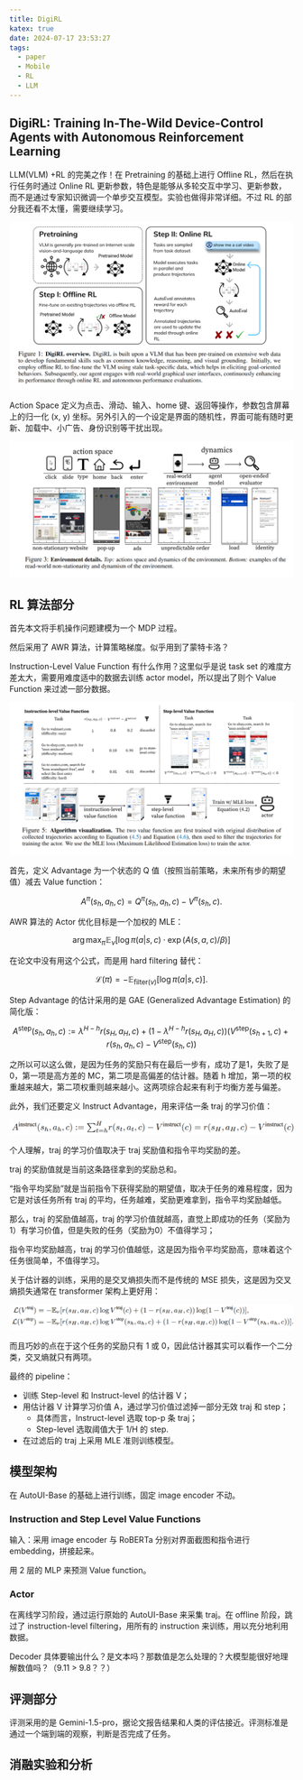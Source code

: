 ```yaml
---
title: DigiRL
katex: true
date: 2024-07-17 23:53:27
tags: 
  - paper
  - Mobile
  - RL
  - LLM
---
```

## DigiRL: Training In-The-Wild Device-Control Agents with Autonomous Reinforcement Learning

LLM(VLM) +RL 的完美之作！在 Pretraining 的基础上进行 Offline RL，然后在执行任务时通过 Online RL 更新参数，特色是能够从多轮交互中学习、更新参数，而不是通过专家知识微调一个单步交互模型。实验也做得非常详细。不过 RL 的部分我还看不太懂，需要继续学习。

![1721230554686](../images/Mobile-LLM/1721230554686.png)

Action Space 定义为点击、滑动、输入、home 键、返回等操作，参数包含屏幕上的归一化 (x, y) 坐标。另外引入的一个设定是界面的随机性，界面可能有随时更新、加载中、小广告、身份识别等干扰出现。

![1721231007829](../images/Mobile-LLM/1721231007829.png)

## RL 算法部分

首先本文将手机操作问题建模为一个 MDP 过程。

然后采用了 AWR 算法，计算策略梯度。似乎用到了蒙特卡洛？

Instruction-Level Value Function 有什么作用？这里似乎是说 task set 的难度方差太大，需要用难度适中的数据去训练 actor model，所以提出了则个 Value Function 来过滤一部分数据。

![1721232302611](../images/DigiRL/1721232302611.png)

首先，定义 Advantage 为一个状态的 Q 值（按照当前策略，未来所有步的期望值）减去 Value function：

$$
A^\pi(s_h,a_h,c)=Q^\pi(s_h,a_h,c)-V^\pi(s_h,c).
$$

AWR 算法的 Actor 优化目标是一个加权的 MLE：

$$
\arg\max_\pi\mathbb{E}_\nu\left[\log\pi(a|s,c)\cdot\exp\left(A(s,a,c)/\beta\right)\right]
$$

在论文中没有用这个公式，而是用 hard filtering 替代：

$$
\mathcal{L}(\pi)=-\mathbb{E}_{\mathrm{filter}(\nu)}[\log\pi(a|s,c)].
$$

Step Advantage 的估计采用的是 GAE (Generalized Advantage Estimation) 的简化版：

$$
A^{\mathrm{step}}(s_h,a_h,c):=\lambda^{H-h}r(s_H,a_H,c)+(1-\lambda^{H-h}r(s_H,a_H,c))(V^{\mathrm{step}}(s_{h+1},c)+r(s_h,a_h,c)-V^{\mathrm{step}}(s_h,c))
$$

之所以可以这么做，是因为任务的奖励只有在最后一步有，成功了是1，失败了是0，第一项是高方差的 MC，第二项是高偏差的估计器。随着 h 增加，第一项的权重越来越大，第二项权重则越来越小。这两项综合起来有利于均衡方差与偏差。

此外，我们还要定义 Instruct Advantage，用来评估一条 traj 的学习价值：

![1721316686785](../images/DigiRL/1721316686785.png)

个人理解，traj 的学习价值取决于 traj 奖励值和指令平均奖励的差。

traj 的奖励值就是当前这条路径拿到的奖励总和。

“指令平均奖励”就是当前指令下获得奖励的期望值，取决于任务的难易程度，因为它是对该任务所有 traj 的平均，任务越难，奖励更难拿到，指令平均奖励越低。

那么，traj 的奖励值越高，traj 的学习价值就越高，直觉上即成功的任务（奖励为1）有学习价值，但是失败的任务（奖励为0）不值得学习；

指令平均奖励越高，traj 的学习价值越低，这是因为指令平均奖励高，意味着这个任务很简单，不值得学习。

关于估计器的训练，采用的是交叉熵损失而不是传统的 MSE 损失，这是因为交叉熵损失通常在 transformer 架构上更好用：

![1721316668685](../images/DigiRL/1721316668685.png)

而且巧妙的点在于这个任务的奖励只有 1 或 0，因此估计器其实可以看作一个二分类，交叉熵就只有两项。

最终的 pipeline：

* 训练 Step-level 和 Instruct-level 的估计器 V；
* 用估计器 V 计算学习价值 A，通过学习价值过滤掉一部分无效 traj 和 step；
  * 具体而言，Instruct-level 选取 top-p 条 traj；
  * Step-level 选取阈值大于 1/H 的 step.
* 在过滤后的 traj 上采用 MLE 准则训练模型。

## 模型架构

在 AutoUI-Base 的基础上进行训练，固定 image encoder 不动。

### Instruction and Step Level Value Functions

输入：采用 image encoder 与 RoBERTa 分别对界面截图和指令进行 embedding，拼接起来。

用 2 层的 MLP 来预测 Value function。

### Actor

在离线学习阶段，通过运行原始的 AutoUI-Base 来采集 traj。在 offline 阶段，跳过了 instruction-level filtering，用所有的 instruction 来训练，用以充分地利用数据。

Decoder 具体要输出什么？是文本吗？那数值是怎么处理的？大模型能很好地理解数值吗？（9.11 > 9.8？？）

## 评测部分

评测采用的是 Gemini-1.5-pro，据论文报告结果和人类的评估接近。评测标准是通过一个端到端的观察，判断是否完成了任务。

## 消融实验和分析
